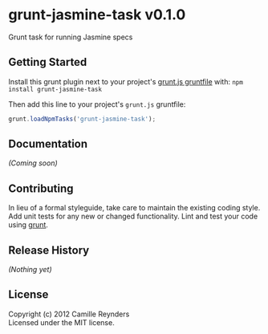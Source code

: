 # grunt-jasmine-task v0.1.0

Grunt task for running Jasmine specs

## Getting Started
Install this grunt plugin next to your project's [grunt.js gruntfile][getting_started] with: `npm install grunt-jasmine-task`

Then add this line to your project's `grunt.js` gruntfile:

```javascript
grunt.loadNpmTasks('grunt-jasmine-task');
```

[grunt]: https://github.com/cowboy/grunt
[getting_started]: https://github.com/cowboy/grunt/blob/master/docs/getting_started.md

## Documentation
_(Coming soon)_

## Contributing
In lieu of a formal styleguide, take care to maintain the existing coding style. Add unit tests for any new or changed functionality. Lint and test your code using [grunt][grunt].

## Release History
_(Nothing yet)_

## License
Copyright (c) 2012 Camille Reynders  
Licensed under the MIT license.
